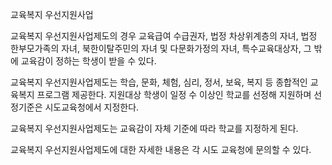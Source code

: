 교육복지 우선지원사업

교육복지 우선지원사업제도의 경우 교육급여 수급권자, 법정 차상위계층의 자녀, 법정 한부모가족의 자녀, 북한이탈주민의 자녀 및 다문화가정의 자녀, 특수교육대상자, 그 밖에 교육감이 정하는 학생이 받을 수 있다.

교육복지 우선지원사업제도는 학습, 문화, 체험, 심리, 정서, 보육, 복지 등 종합적인 교육복지 프로그램 제공한다. 지원대상 학생이 일정 수 이상인 학교를 선정해 지원하며 선정기준은 시도교육청에서 지정한다.

교육복지 우선지원사업제도는 교육감이 자체 기준에 따라 학교를 지정하게 된다.

교육복지 우선지원사업제도에 대한 자세한 내용은 각 시도 교육청에 문의할 수 있다.